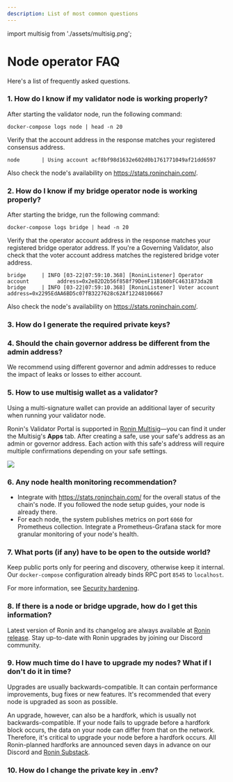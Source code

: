 ```yaml
---
description: List of most common questions
---
```


import multisig from './assets/multisig.png';

# Node operator FAQ
Here's a list of frequently asked questions.

### 1. How do I know if my validator node is working properly?
After starting the validator node, run the following command:

```
docker-compose logs node | head -n 20
```

Verify that the account address in the response matches your registered consensus address.

```
node       | Using account acf8bf98d1632e602d0b1761771049af21dd6597
```

Also check the node's availability on https://stats.roninchain.com/.

### 2. How do I know if my bridge operator node is working properly?
After starting the bridge, run the following command:

```
docker-compose logs bridge | head -n 20
```

Verify that the operator account address in the response matches your registered bridge operator address. If you're a Governing Validator, also check that the voter account address matches the registered bridge voter address.

```
bridge     | INFO [03-22|07:59:10.368] [RoninListener] Operator account         address=0x2e82D2b56f858f79DeeF11B160bFC4631873da2B
bridge     | INFO [03-22|07:59:10.368] [RoninListener] Voter account            address=0x2295EdAA6BD5c07fB3227628c62Af12248106667
```

Also check the node's availability on https://stats.roninchain.com/.

### 3. How do I generate the required private keys?

### 4. Should the chain governor address be different from the admin address?
We recommend using different governor and admin addresses to reduce the impact of leaks or losses to either account.

### 5. How to use multisig wallet as a validator?
Using a multi-signature wallet can provide an additional layer of security when running your validator node. 

Ronin's Validator Portal is supported in [Ronin Multisig](https://multisig.roninchain.com)—you can find it under the Multisig's **Apps** tab. After creating a safe, use your safe's address as an admin or governor address. Each action with this safe's address will require multiple confirmations depending on your safe settings.

<img src={multisig} width={1280} />

### 6. Any node health monitoring recommendation?
* Integrate with https://stats.roninchain.com/ for the overall status of the chain's node. If you followed the node setup guides, your node is already there. 
* For each node, the system publishes metrics on port `6060` for Prometheus collection. Integrate a Prometheus-Grafana stack for more granular monitoring of your node's health.

### 7. What ports (if any) have to be open to the outside world?
Keep public ports only for peering and discovery, otherwise keep it internal. Our `docker-compose` configuration already binds RPC port `8545` to `localhost`.

For more information, see [Security hardening](security.md).

### 8. If there is a node or bridge upgrade, how do I get this information? 
Latest version of Ronin and its changelog are always available at [Ronin release](https://github.com/axieinfinity/ronin/releases). Stay up-to-date with Ronin upgrades by joining our Discord community. 

### 9. How much time do I have to upgrade my nodes? What if I don't do it in time?
Upgrades are usually backwards-compatible. It can contain performance improvements, bug fixes or new features. It's recommended that every node is upgraded as soon as possible.

An upgrade, however, can also be a hardfork, which is usually not backwards-compatible. If your node fails to upgrade before a hardfork block occurs, the data on your node can differ from that on the network. Therefore, it's critical to upgrade your node before a hardfork occurs. All Ronin-planned hardforks are announced seven days in advance on our Discord and [Ronin Substack](https://roninblockchain.substack.com/).

### 10. How do I change the private key in .env?
